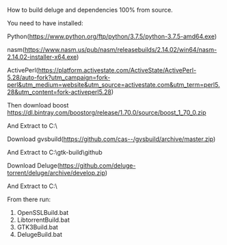 How to build deluge and dependencies 100% from source.

You need to have installed:

Python(https://www.python.org/ftp/python/3.7.5/python-3.7.5-amd64.exe)

nasm(https://www.nasm.us/pub/nasm/releasebuilds/2.14.02/win64/nasm-2.14.02-installer-x64.exe)

ActivePerl(https://platform.activestate.com/ActiveState/ActivePerl-5.28/auto-fork?utm_campaign=fork-perl&utm_medium=website&utm_source=activestate.com&utm_term=perl5.28&utm_content=fork-activeperl5.28)

Then download boost https://dl.bintray.com/boostorg/release/1.70.0/source/boost_1_70_0.zip

And Extract to C:\

Download gvsbuild(https://github.com/cas--/gvsbuild/archive/master.zip)

And Extract to C:\gtk-build\github

Download Deluge(https://github.com/deluge-torrent/deluge/archive/develop.zip)

And Extract to C:\

From there run:
1. OpenSSLBuild.bat
2. LibtorrentBuild.bat
3. GTK3Build.bat
4. DelugeBuild.bat
